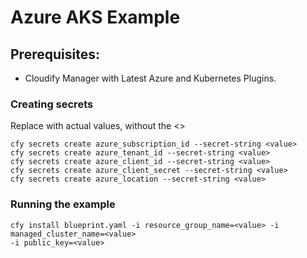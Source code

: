 # Azure AKS Example

## Prerequisites:

  * Cloudify Manager with Latest Azure and Kubernetes Plugins.

### Creating secrets

Replace <value> with actual values, without the <>

```shell
cfy secrets create azure_subscription_id --secret-string <value>
cfy secrets create azure_tenant_id --secret-string <value>
cfy secrets create azure_client_id --secret-string <value>
cfy secrets create azure_client_secret --secret-string <value>
cfy secrets create azure_location --secret-string <value>
```


### Running the example

```shell
cfy install blueprint.yaml -i resource_group_name=<value> -i managed_cluster_name=<value>
-i public_key=<value>
```
